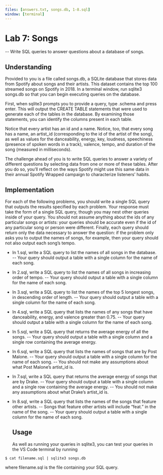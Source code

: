 ```yaml
---
files: [answers.txt, songs.db, 1-8.sql]
window: [terminal]
---
```


# Lab 7: Songs

-- Write SQL queries to answer questions about a database of songs.

## Understanding
Provided to you is a file called songs.db, a SQLite database that stores data from Spotify about songs and their artists. This dataset contains the top 100 streamed songs on Spotify in 2018. In a terminal window, run sqlite3 songs.db so that you can begin executing queries on the database.

First, when sqlite3 prompts you to provide a query, type .schema and press enter. This will output the CREATE TABLE statements that were used to generate each of the tables in the database. By examining those statements, you can identify the columns present in each table.

Notice that every artist has an id and a name. Notice, too, that every song has a name, an artist_id (corresponding to the id of the artist of the song), as well as values for the danceability, energy, key, loudness, speechiness (presence of spoken words in a track), valence, tempo, and duration of the song (measured in milliseconds).

The challenge ahead of you is to write SQL queries to answer a variety of different questions by selecting data from one or more of these tables. After you do so, you’ll reflect on the ways Spotify might use this same data in their annual Spotify Wrapped campaign to characterize listeners’ habits.

## Implementation
For each of the following problems, you should write a single SQL query that outputs the results specified by each problem. Your response must take the form of a single SQL query, though you may nest other queries inside of your query. You should not assume anything about the ids of any particular songs or artists: your queries should be accurate even if the id of any particular song or person were different. Finally, each query should return only the data necessary to answer the question: if the problem only asks you to output the names of songs, for example, then your query should not also output each song’s tempo.

- In 1.sql, write a SQL query to list the names of all songs in the database.
-- Your query should output a table with a single column for the name of each song.
- In 2.sql, write a SQL query to list the names of all songs in increasing order of tempo.
-- Your query should output a table with a single column for the name of each song.
- In 3.sql, write a SQL query to list the names of the top 5 longest songs, in descending order of length.
-- Your query should output a table with a single column for the name of each song.
- In 4.sql, write a SQL query that lists the names of any songs that have danceability, energy, and valence greater than 0.75.
-- Your query should output a table with a single column for the name of each song.
- In 5.sql, write a SQL query that returns the average energy of all the songs.
-- Your query should output a table with a single column and a single row containing the average energy.
- In 6.sql, write a SQL query that lists the names of songs that are by Post Malone.
-- Your query should output a table with a single column for the name of each song.
-- You should not make any assumptions about what Post Malone’s artist_id is.
- In 7.sql, write a SQL query that returns the average energy of songs that are by Drake.
-- Your query should output a table with a single column and a single row containing the average energy.
-- You should not make any assumptions about what Drake’s artist_id is.
- In 8.sql, write a SQL query that lists the names of the songs that feature other artists.
-- Songs that feature other artists will include “feat.” in the name of the song.
-- Your query should output a table with a single column for the name of each song.

  ## Usage
  As well as running your queries in sqlite3, you can test your queries in the VS Code terminal by running
```
$ cat filename.sql | sqlite3 songs.db
```
where filename.sql is the file containing your SQL query.


